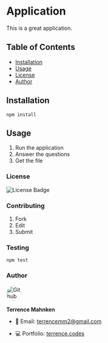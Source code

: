 
# Application
This is a great application.

## Table of Contents
- [Installation](#Installation)  
- [Usage](#Usage)  
- [License](#License)  
- [Author](#Author)  


## Installation
```
npm install
```

## Usage
1. Run the application
2. Answer the questions
3. Get the file


### License
![License Badge](https://img.shields.io/static/v1?style=for-the-badge&logo=open-source-initiative&label=License&message=MIT&color=#3DA639)

### Contributing
1. Fork
2. Edit
3. Submit


### Testing
```
npm test
```

### Author
<img width="40" height="40" style="border-radius: 50%;" src="https://avatars1.githubusercontent.com/u/25600473?v=4" alt="Github Profile Picture">

**Terrence Mahnken**

- 📧 Email: [terrencemm2@gmail.com](terrencemm2@gmail.com)

- 💻 Portfolio: [terrence.codes](terrence.codes)


